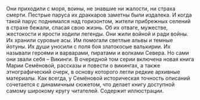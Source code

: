 <!--2016-12-21 21:09:42-->
Они приходили с моря, воины, не знавшие ни жалости, ни страха смерти. Пестрые паруса их драккаров заметны были издалека. И когда такой парус поднимался над горизонтом, жители прибрежных селений в страхе бежали, спасая свою жизнь. Об их отваге, мужестве, жестокости и ярости ходили легенды. Они жили войной и ради войны. Их хранили суровые асы. Им помогали светлые альвы и темные йотуны. Их души уносили с поля боя златокосые валькирии. Их называли героями и варварами, пиратами и волками Севера. Но сами они звали себя – Викинги.
В очередной том серии включена новая книга Марии Семёновой, рассказы и повести о викингах, а также этнографический очерк, в основу которого легли редкие архивные материалы. Как всегда, у Семёновой историческая точность описаний сочетается с динамичным сюжетом, что делает книгу доступной самому широкому кругу читателей. 
Содержит иллюстрации.